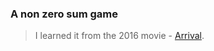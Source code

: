 <!--
cover_image: /markdown/blogs/snake-game.png
title: A non zero sum game
dob: 14/08/2022
author: @hbp
tags: arrival-2016, hhp
-->

### A non zero sum game

> I learned it from the 2016 movie - [Arrival](https://www.imdb.com/title/tt2543164/).

